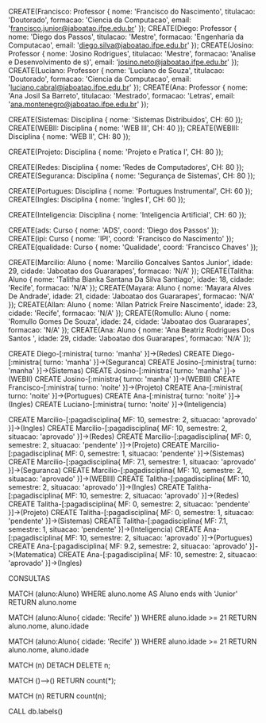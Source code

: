 CREATE(Francisco: Professor {
  nome: 'Francisco do Nascimento',
  titulacao: 'Doutorado',
  formacao: 'Ciencia da Computacao',
  email: 'francisco.junior@jaboatao.ifpe.edu.br'
});
CREATE(Diego: Professor {
  nome: 'Diego dos Passos',
  titulacao: 'Mestre',
  formacao: 'Engenharia da Computacao',
  email: 'diego.silva@jaboatao.ifpe.edu.br'
});
CREATE(Josino: Professor {
  nome: 'Josino Rodrigues',
  titulacao: 'Mestre',
  formacao: 'Analise e Desenvolvimento de s)',
  email: 'josino.neto@jaboatao.ifpe.edu.br'
});
CREATE(Luciano: Professor {
  nome: 'Luciano de Souza',
  titulacao: 'Doutorado',
  formacao: 'Ciencia da Computacao',
  email: 'luciano.cabral@jaboatao.ifpe.edu.br'
});
CREATE(Ana: Professor {
  nome: 'Ana Josil Sa Barreto',
  titulacao: 'Mestrado',
  formacao: 'Letras',
  email: 'ana.montenegro@jaboatao.ifpe.edu.br'
});

CREATE(Sistemas: Disciplina { nome: 'Sistemas Distribuidos', CH: 60 });
CREATE(WEBII: Disciplina { nome: 'WEB III', CH: 40 });
CREATE(WEBIII: Disciplina { nome: 'WEB II', CH: 80 });

CREATE(Projeto: Disciplina { nome: 'Projeto e Pratica I', CH: 80 });

CREATE(Redes: Disciplina { nome: 'Redes de Computadores', CH: 80 });
CREATE(Seguranca: Disciplina { nome: 'Segurança de Sistemas', CH: 80 });

CREATE(Portugues: Disciplina { nome: 'Portugues Instrumental', CH: 60 });
CREATE(Ingles: Disciplina { nome: 'Ingles I', CH: 60 });

CREATE(Inteligencia: Disciplina { nome: 'Inteligencia Artificial', CH: 60 });

CREATE(ads: Curso { nome: 'ADS', coord: 'Diego dos Passos' });
CREATE(ipi: Curso { nome: 'IPI', coord: 'Francisco do Nascimento' });
CREATE(qualidade: Curso { nome: 'Qualidade', coord: 'Francisco Chaves' });

CREATE(Marcilio: Aluno {
  nome: 'Marcilio Goncalves Santos Junior',
  idade: 29,
  cidade: 'Jaboatao dos Guararapes',
  formacao: 'N/A'
});
CREATE(Talitha: Aluno {
  nome: 'Talitha Bianka Santana Da Silva Santiago',
  idade: 18,
  cidade: 'Recife',
  formacao: 'N/A'
});
CREATE(Mayara: Aluno {
  nome: 'Mayara Alves De Andrade',
  idade: 21,
  cidade: 'Jaboatao dos Guararapes',
  formacao: 'N/A'
});
CREATE(Allan: Aluno {
  nome: 'Allan Patrick Freire Nascimento',
  idade: 23,
  cidade: 'Recife',
  formacao: 'N/A'
});
CREATE(Romullo: Aluno {
  nome: 'Romullo Gomes De Souza',
  idade: 24,
  cidade: 'Jaboatao dos Guararapes',
  formacao: 'N/A'
});
CREATE(Ana: Aluno {
  nome: 'Ana Beatriz Rodrigues Dos Santos ',
  idade: 29,
  cidade: 'Jaboatao dos Guararapes',
  formacao: 'N/A'
});

CREATE Diego-[:ministra{ turno: 'manha' }]->(Redes)
CREATE Diego-[:ministra{ turno: 'manha' }]->(Seguranca)
CREATE Josino-[:ministra{ turno: 'manha' }]->(Sistemas)
CREATE Josino-[:ministra{ turno: 'manha' }]->(WEBII)
CREATE Josino-[:ministra{ turno: 'manha' }]->(WEBIII)
CREATE Francisco-[:ministra{ turno: 'noite' }]->(Projeto)
CREATE Ana-[:ministra{ turno: 'noite' }]->(Portugues)
CREATE Ana-[:ministra{ turno: 'noite' }]->(Ingles)
CREATE Luciano-[:ministra{ turno: 'noite' }]->(Inteligencia)

CREATE Marcilio-[:pagadisciplina{ MF: 10, semestre: 2, situacao: 'aprovado' }]->(Ingles)
CREATE Marcilio-[:pagadisciplina{ MF: 10, semestre: 2, situacao: 'aprovado' }]->(Redes)
CREATE Marcilio-[:pagadisciplina{ MF: 0, semestre: 2, situacao: 'pendente' }]->(Projeto)
CREATE Marcilio-[:pagadisciplina{ MF: 0, semestre: 1, situacao: 'pendente' }]->(Sistemas)
CREATE Marcilio-[:pagadisciplina{ MF: 7.1, semestre: 1, situacao: 'aprovado' }]->(Seguranca)
CREATE Marcilio-[:pagadisciplina{ MF: 10, semestre: 2, situacao: 'aprovado' }]->(WEBIII)
CREATE Talitha-[:pagadisciplina{ MF: 10, semestre: 2, situacao: 'aprovado' }]->(Ingles)
CREATE Talitha-[:pagadisciplina{ MF: 10, semestre: 2, situacao: 'aprovado' }]->(Redes)
CREATE Talitha-[:pagadisciplina{ MF: 0, semestre: 2, situacao: 'pendente' }]->(Projeto)
CREATE Talitha-[:pagadisciplina{ MF: 0, semestre: 1, situacao: 'pendente' }]->(Sistemas)
CREATE Talitha-[:pagadisciplina{ MF: 7.1, semestre: 1, situacao: 'pendente' }]->(Inteligencia)
CREATE Ana-[:pagadisciplina{ MF: 10, semestre: 2, situacao: 'aprovado' }]->(Portugues)
CREATE Ana-[:pagadisciplina{ MF: 9.2, semestre: 2, situacao: 'aprovado' }]->(Matematica)
CREATE Ana-[:pagadisciplina{ MF: 10, semestre: 2, situacao: 'aprovado' }]->(Ingles)

CONSULTAS

<!-- Encontre o aluno, cujo o final do sobrenome é Junior"... -->
MATCH (aluno:Aluno) WHERE aluno.nome AS Aluno ends with 'Junior'  RETURN aluno.nome

<!-- Procurar pelo aluno, cuja idade é 21 anos e mora em Recife  -->
MATCH (aluno:Aluno{ cidade: 'Recife' }) WHERE aluno.idade >= 21 RETURN aluno.nome, aluno.idade

<!-- Listagem das disciplinas de cada professor do turno da noite  -->
MATCH (aluno:Aluno{ cidade: 'Recife' }) WHERE aluno.idade >= 21 RETURN aluno.nome, aluno.idade

<!-- Excluir todos os nós e seus relacionamentos -->
MATCH (n) DETACH DELETE n;

<!-- Quantidade de relacionamentos -->
MATCH ()-->() RETURN count(*);

<!-- Quantidade de nós -->
MATCH (n) RETURN count(n);

<!-- Lista de todas as labels -->
CALL db.labels()
